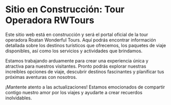 # Sitio en Construcción: Tour Operadora RWTours

Este sitio web está en construcción y será el portal oficial de la tour operadora Roatan Wonderful Tours. Aquí podrás encontrar información detallada sobre los destinos turísticos que ofrecemos, los paquetes de viaje disponibles, así como los servicios y actividades que brindamos.

Estamos trabajando arduamente para crear una experiencia única y atractiva para nuestros visitantes. Pronto podrás explorar nuestras increíbles opciones de viaje, descubrir destinos fascinantes y planificar tus próximas aventuras con nosotros.

¡Mantente atento a las actualizaciones! Estamos emocionados de compartir contigo nuestro amor por los viajes y ayudarte a crear recuerdos inolvidables.
